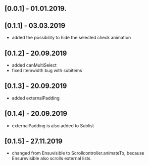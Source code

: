## [0.0.1] - 01.01.2019.

## [0.1.1] - 03.03.2019

- added the possibility to hide the selected check animation

## [0.1.2] - 20.09.2019

- added canMultiSelect
- fixed itemwidth bug with subitems

## [0.1.3] - 20.09.2019

- added externalPadding

## [0.1.4] - 20.09.2019

- externalPadding is also added to Sublist

## [0.1.5] - 27.11.2019

- changed from Ensuvisible to Scrollcontroller.animateTo, because Ensurevisible also scrolls external lists.
